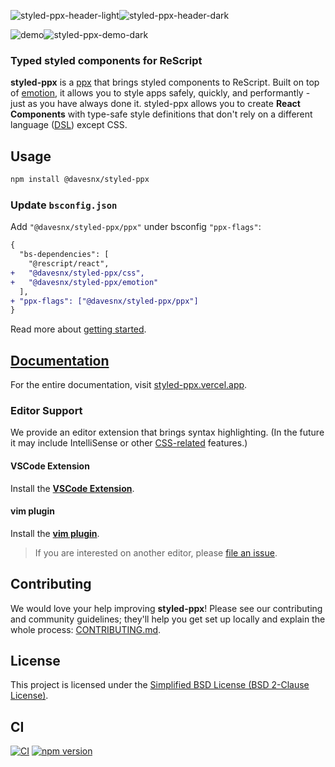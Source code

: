 ![styled-ppx-header-light](./.github/header-light.png#gh-dark-mode-only)![styled-ppx-header-dark](./.github/header-dark.png#gh-light-mode-only)

![demo](./.github/demo-dark.png#gh-dark-mode-only)![styled-ppx-demo-dark](./.github/demo-light.png#gh-light-mode-only)

### Typed styled components for ReScript

**styled-ppx** is a [ppx](https://tarides.com/blog/2019-05-09-an-introduction-to-ocaml-ppx-ecosystem) that brings styled components to ReScript. Built on top of [emotion](https://emotion.sh), it allows you to style apps safely, quickly, and performantly - just as you have always done it. styled-ppx allows you to create **React Components** with type-safe style definitions that don't rely on a different language ([DSL](https://en.wikipedia.org/wiki/Domain-specific_language)) except CSS.

## Usage

```bash
npm install @davesnx/styled-ppx
```

### Update `bsconfig.json`

Add `"@davesnx/styled-ppx/ppx"` under bsconfig `"ppx-flags"`:

```diff
{
  "bs-dependencies": [
    "@rescript/react",
+   "@davesnx/styled-ppx/css",
+   "@davesnx/styled-ppx/emotion"
  ],
+ "ppx-flags": ["@davesnx/styled-ppx/ppx"]
}
```

Read more about [getting started](https://styled-ppx.vercel.app/getting-started).

## [Documentation](https://styled-ppx.vercel.app)

For the entire documentation, visit [styled-ppx.vercel.app](https://styled-ppx.vercel.app).

### Editor Support

We provide an editor extension that brings syntax highlighting. (In the future it may include IntelliSense or other [CSS-related](https://code.visualstudio.com/docs/languages/css) features.)

#### VSCode Extension

Install the **[VSCode Extension](https://marketplace.visualstudio.com/items?itemName=davesnx.vscode-styled-ppx)**.

#### vim plugin

Install the **[vim plugin](https://github.com/ahrefs/vim-styled-ppx/blob/main/README.md#installation)**.

> If you are interested on another editor, please [file an issue](https://github.com/davesnx/styled-ppx/issues/new).

## Contributing

We would love your help improving **styled-ppx**! Please see our contributing and community guidelines; they'll help you get set up locally and explain the whole process: [CONTRIBUTING.md](./CONTRIBUTING.md).

## License

This project is licensed under the [Simplified BSD License (BSD 2-Clause License)](./LICENSE).

## CI

<a href="https://github.com/davesnx/styled-ppx/actions"><img alt="CI" src="https://github.com/davesnx/styled-ppx/workflows/CI/badge.svg"></a> <a href="https://badge.fury.io/js/%40davesnx%2Fstyled-ppx"><img src="https://badge.fury.io/js/%40davesnx%2Fstyled-ppx.svg" alt="npm version"></a>
